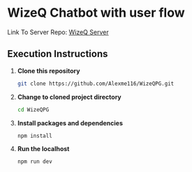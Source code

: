 # WizeQ Chatbot with user flow

Link To Server Repo: [WizeQ Server](https://github.com/Alexme116/WizeQServerPG)


## Execution Instructions

1. **Clone this repository**
    ```bash
    git clone https://github.com/Alexme116/WizeQPG.git
    ```

2. **Change to cloned project directory**
    ```bash
    cd WizeQPG
    ```

3. **Install packages and dependencies**
    ```bash
    npm install
    ```

4. **Run the localhost**
    ```bash
    npm run dev
    ```
